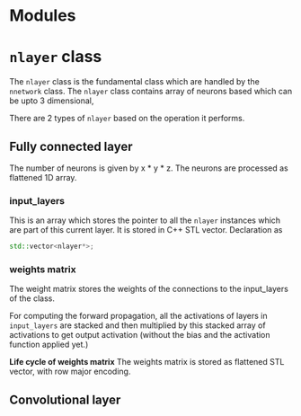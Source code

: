 # Modules

# ```nlayer``` class
The ```nlayer``` class is the fundamental class which are handled by the ```nnetwork``` class.
The ```nlayer``` class contains array of neurons based which can be upto 3 dimensional,

There are 2 types of ```nlayer``` based on the operation it performs.

## Fully connected layer
The number of neurons is given by x * y * z. 
The neurons are processed as flattened 1D array.

### input_layers
This is an array which stores the pointer to all the ```nlayer``` instances which are part of this current layer. It is stored in C++ STL vector.
Declaration as 
```cpp
std::vector<nlayer*>;
```

### weights matrix
The weight matrix stores the weights of the connections to the input_layers of the class.

For computing the forward propagation, all the activations of layers in ```input_layers``` are stacked and then multiplied by this stacked array of activations to get output activation (without the bias and the activation function applied yet.)

**Life cycle of weights matrix**
The weights matrix is stored as flattened STL vector, with row major encoding.

## Convolutional layer
